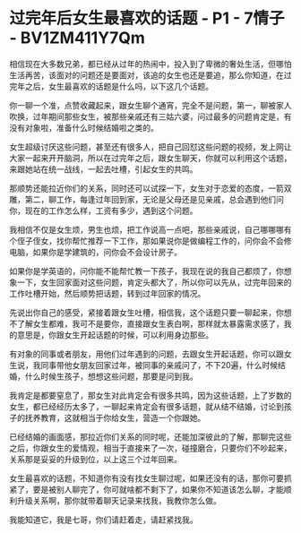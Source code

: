 # 过完年后女生最喜欢的话题 - P1 - 7情子 - BV1ZM411Y7Qm

相信现在大多数兄弟，都已经从过年的热闹中，投入到了卑微的奢处生活，但哪怕生活再苦，该面对的问题还是要面对，该追的女生也还是要追，那么你知道，在过完年之后，女生最喜欢的话题是什么吗，以下这几个话题。

你一聊一个准，点赞收藏起来，跟女生聊个通宵，完全不是问题，第一，聊被家人吹换，过年期间那些女生，被那些亲戚还有三姑六婆，问过最多的问题肯定是，有没有对象啦，准备什么时候结婚啦之类的。

女生超级讨厌这些问题，甚至还有很多人，把自己回怼这些问题的视频，发上网让大家一起来开开脑洞，所以在过完年之后，跟女生聊天，你就可以利用这个话题，来跟她站在统一战线，一起去吐槽，引起女生的共鸣。

那顺势还能拉近你们的关系，同时还可以试探一下，女生对于恋爱的态度，一箭双雕，第二，聊工作，每逢过年回到家，无论是父母还是见亲戚，总会遇到他们问你，现在的工作怎么样，工资有多少，遇到这个问题。

我相信不仅是女生烦，男生也烦，把工作说高一点吧，那些亲戚说，自己哪哪哪有个侄子侄女，找你帮忙推荐一下工作，那如果说你是做编程工作的，问你会不会修电脑，如果你是学建筑的，问你会不会设计房子。

如果你是学英语的，问你能不能帮忙教一下孩子，我现在说的我自己都烦了，你想象一下，女生回家面对这些问题，肯定头都大了，所以你可以先从，过完年回来的工作吐槽开始，然后顺势把话题，转到过年回家的情况。

先说出你自己的感受，紧接着跟女生吐槽，相信我，这个话题只要一聊起来，你想不了解女生都难，我可不是要你，直接跟女生表白啊，那样就太暴露需求感了，我的意思是，你跟女生开起话题的时候，可以利用身边那些。

有对象的同事或者朋友，用他们过年遇到的问题，去跟女生开起话题，你可以跟女生说，我同事带他女朋友回家过年，被同事的亲戚问了，不下20遍，什么时候结婚，什么时候生孩子，想想这些问题，那要是问到我。

我肯定是都要窒息了，那女生对此肯定会有很多共鸣，因为这些话题，上了岁数的女生，都已经经历太多了，一聊起来肯定会有很多话题，就从结不结婚，讨论到孩子的抚养教育，这就相当于你给女生，营造一个你跟她。

已经结婚的画面感，那拉近你们关系的同时呢，还能加深彼此的了解，那聊完这些之后，你跟女生的爱情观，相当于直接来了一次，碰撞磨合，只要你们不吵起来，关系那是妥妥的升级到位，以上这三个过年回来。

女生最喜欢的话题，不知道你有没有找女生聊过呢，如果还没有的话，那你可要抓紧了，要是被别人聊完了，你可就啥都不剩下了，如果你不知道该怎么聊，才能顺利升级关系啊，那你就带着聊天记录来找我，我教你怎么做。

我能知道它，我是七哥，你们请赶着走，请赶紧找我。